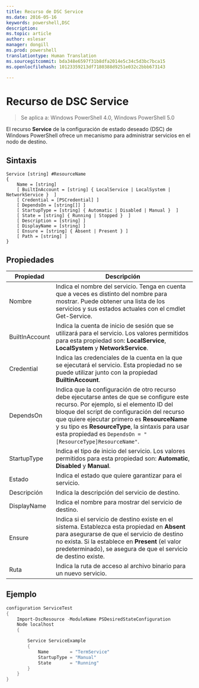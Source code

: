```yaml
---
title: Recurso de DSC Service
ms.date: 2016-05-16
keywords: powershell,DSC
description: 
ms.topic: article
author: eslesar
manager: dongill
ms.prod: powershell
translationtype: Human Translation
ms.sourcegitcommit: bda348e6597f31b8dfa2014e5c34c5d3bc7bca15
ms.openlocfilehash: 10123359213df7180388d9251e032c2bbb673143

---
```


# Recurso de DSC Service

> Se aplica a: Windows PowerShell 4.0, Windows PowerShell 5.0


El recurso **Service** de la configuración de estado deseado (DSC) de Windows PowerShell ofrece un mecanismo para administrar servicios en el nodo de destino.

## Sintaxis

```
Service [string] #ResourceName
{
    Name = [string]
    [ BuiltInAccount = [string] { LocalService | LocalSystem | NetworkService }  ]
    [ Credential = [PSCredential] ]
    [ DependsOn = [string[]] ]
    [ StartupType = [string] { Automatic | Disabled | Manual }  ]
    [ State = [string] { Running | Stopped }  ]
    [ Description = [string] ]
    [ DisplayName = [string] ]
    [ Ensure = [string] { Absent | Present } ]
    [ Path = [string] ]
}
```

## Propiedades

|  Propiedad  |  Descripción   | 
|---|---| 
| Nombre| Indica el nombre del servicio. Tenga en cuenta que a veces es distinto del nombre para mostrar. Puede obtener una lista de los servicios y sus estados actuales con el cmdlet Get-Service.| 
| BuiltInAccount| Indica la cuenta de inicio de sesión que se utilizará para el servicio. Los valores permitidos para esta propiedad son: **LocalService**, **LocalSystem** y **NetworkService**.| 
| Credential| Indica las credenciales de la cuenta en la que se ejecutará el servicio. Esta propiedad no se puede utilizar junto con la propiedad __BuiltinAccount__.| 
| DependsOn| Indica que la configuración de otro recurso debe ejecutarse antes de que se configure este recurso. Por ejemplo, si el elemento ID del bloque del script de configuración del recurso que quiere ejecutar primero es __ResourceName__ y su tipo es __ResourceType__, la sintaxis para usar esta propiedad es `DependsOn = "[ResourceType]ResourceName"`.| 
| StartupType| Indica el tipo de inicio del servicio. Los valores permitidos para esta propiedad son: **Automatic**, **Disabled** y **Manual**.| 
| Estado| Indica el estado que quiere garantizar para el servicio.| 
| Descripción | Indica la descripción del servicio de destino.| 
| DisplayName | Indica el nombre para mostrar del servicio de destino.| 
| Ensure | Indica si el servicio de destino existe en el sistema. Establezca esta propiedad en **Absent** para asegurarse de que el servicio de destino no exista. Si la establece en **Present** (el valor predeterminado), se asegura de que el servicio de destino existe.|
| Ruta | Indica la ruta de acceso al archivo binario para un nuevo servicio.| 

## Ejemplo

```powershell
configuration ServiceTest
{
    Import-DscResource -ModuleName PSDesiredStateConfiguration
    Node localhost
    {

        Service ServiceExample
        {
            Name        = "TermService"
            StartupType = "Manual"
            State       = "Running"
        } 
    }
}
```




<!--HONumber=Jul16_HO1-->


